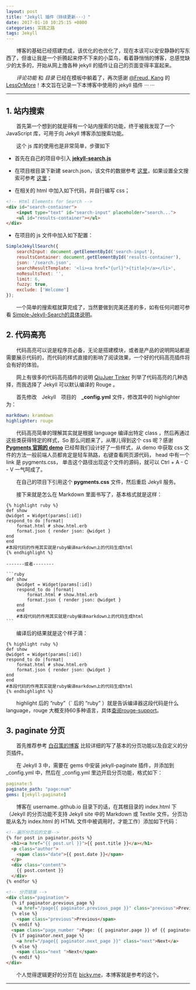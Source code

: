 ```yaml
---
layout: post
title: "Jekyll 插件（持续更新···）"
date: 2017-01-10 10:25:15 +0800
categories: 实践之路
tags: Jekyll
---
```



　　博客的基础已经搭建完成，该优化的也优化了，现在本该可以安安静静的写东西了，但谁让我是一个折腾起来停不下来的小菜鸟，看着静悄悄的博客，总感觉缺少的太多的，开始从网上撸各种 jekyll 的插件让自己的页面变得丰富起来。

　　*评论功能* 和 *目录* 已经在模板中躺着了，再次感谢 [@Freud, Kang](https://github.com/luoyan35714) 的 [LessOrMore](https://github.com/luoyan35714/LessOrMore)！本文旨在记录一下本博客中使用的 jekyll 插件 ··· ···<!-- more -->

----------

## 1. 站内搜索

　　首先第一个想到的就是得有一个站内搜索的功能，终于被我发现了一个 JavaScript 库，可用于向 Jekyll 博客添加搜索功能。

　　这个 js 库的使用也是非常简单，步骤如下

+ 首先在自己的项目中引入 **[jekyll-search.js](https://github.com/DoubleRayWang/Simple-Jekyll-Search/tree/master/dest)** 

+ 在项目根目录下新建 search.json，该文件的数据参考 [这里](https://github.com/DoubleRayWang/Simple-Jekyll-Search/blob/master/example/search.json)，如果设置全文搜索可参考 [这里](https://github.com/DoubleRayWang/Simple-Jekyll-Search/blob/master/search.json)；

+ 在相关的 html 中加入如下代码，并自行编写 css；

```html
<!-- Html Elements for Search -->
<div id="search-container">
    <input type="text" id="search-input" placeholder="search...">
    <ul id="results-container"></ul>
</div>
```

+ 在项目的 js 文件中加入如下配置：

```javascript
SimpleJekyllSearch({
    searchInput: document.getElementById('search-input'),
    resultsContainer: document.getElementById('results-container'),
    json: '/search.json',
    searchResultTemplate: '<li><a href="{url}">{title}</a></li>',
    noResultsText: '',
    limit: 6,
    fuzzy: true,
    exclude: ['Welcome']
});
```

　　一个简单的搜索框就算完成了，当然要做到完美还差的多，如有任何问题可参看 [Simple-Jekyll-Search的具体说明](https://github.com/DoubleRayWang/Simple-Jekyll-Search/tree/master)。


## 2. 代码高亮

　　代码高亮可以说是程序员必备，无论是搭建模块，或者是产品的说明网站都是需要展示代码的，而代码的样式直接的影响了阅读效果，一个好的代码高亮插件将会有好的体验。

　　网上有很多的代码高亮插件的说明 [QiuJuer Tinker](http://blog.csdn.net/qiujuer/article/details/50419279) 列举了代码高亮的几种选择，而我选择了 Jekyll 可以默认编译的 Rouge 。

　　首先修改　Jekyll　项目的　**_config.yml** 文件，修改其中的 highlighter 为：

```yaml
markdown: kramdown
highlighter: rouge
```

　　代码高亮简单的理解其实就是根据 language 编译出特定 class ，然后再通过这些类获得特定的样式，So 那么问题来了，从哪儿得到这个 css 呢？感谢 **[Pygments 官网的 demo](http://pygments.org/demo/3666780/)** 已经帮我们设计好了一些样式，从 demo 中获取 css 文件的方法一般前端人员都肯定是轻车熟路，右键查看网页源代码， head 中有一个 link 是 pygments.css， 单击这个路径出现这个文件的源码，就可以 Ctrl + A - C - V 一气呵成了。

　　在自己的项目下引用这个 **pygments.css** 文件，然后重启 Jekyll 服务。

　　接下来就是怎么在 Markdown 里面书写了，基本格式就是这样：

    {% highlight ruby %}
    def show
    @widget = Widget(params[:id])
    respond_to do |format|
        format.html # show.html.erb
        format.json { render json: @widget }
    end
    end
    #本段代码的作用其实就是ruby编译markdown上的代码生成html
    {% endhighlight %}
    
    -------或者--------
    
    ```ruby
    def show
        @widget = Widget(params[:id])
        respond_to do |format|
            format.html # show.html.erb
            format.json { render json: @widget }
        end
        end
        #本段代码的作用其实就是ruby编译markdown上的代码生成html
    ```
    

　　编译后的结果就是这个样子滴：

    {% highlight ruby %}
    def show
    @widget = Widget(params[:id])
    respond_to do |format|
        format.html # show.html.erb
        format.json { render json: @widget }
    end
    end
    #本段代码的作用其实就是ruby编译markdown上的代码生成html
    {% endhighlight %}
    
　　highlight 后的 “ruby”（` 后的 “ruby” ）就是告诉编译器这段代码是什么 language，rouge 大概支持60多种语言，具体[查阅rouge-support](https://github.com/DoubleRayWang/rouge/blob/master/rouge%20support.md)。

## 3. paginate 分页

　　首先推荐参考 [白召策的博客](http://bamzc.top/2016/11/02/jekyll-paginate#1920) 比较详细的写了基本的分页功能以及自定义的分页插件。

　　在 Jekyll 3 中，需要在 gems 中安装 jekyll-paginate 插件，并添加到 _config.yml 中，然后在 _config.yml 里边开启分页功能，格式如下：

```yml
paginate:5
paginate_path: "page:num"
gems: [jekyll-paginate]
```

　　博客在 username..github.io 目录下的话，在其根目录的 index.html 下（Jekyll 的分页功能不支持 Jekyll site 中的 Markdown 或 Textile 文件。分页功能从名为 index.html 的 HTML 文件中被调用时，才能工作）添加如下代码：

```html
<!--遍历分页后的文章-->
{% for post in paginator.posts %}
  <h1><a href="{{ post.url }}">{{ post.title }}</a></h1>
  <p class="author">
    <span class="date">{{ post.date }}</span>
  </p>
  <div class="content">
    {{ post.content }}
  </div>
{% endfor %}

<!-- 分页链接 -->
<div class="pagination">
  {% if paginator.previous_page %}
    <a href="/page{{ paginator.previous_page }}" class="previous">Previous</a>
  {% else %}
    <span class="previous">Previous</span>
  {% endif %}
  <span class="page_number ">Page: {{ paginator.page }} of {{ paginator.total_pages }}</span>
  {% if paginator.next_page %}
    <a href="/page{{ paginator.next_page }}" class="next">Next</a>
  {% else %}
    <span class="next ">Next</span>
  {% endif %}
</div>

```

　　个人觉得逻辑更好的分页在 [bicky.me](http://www.bicky.me/blog/archive/my-pagination-on-homepage-base-on-jekyll-pagination-plugin/)，本博客就是参考的这个。

<hr>
